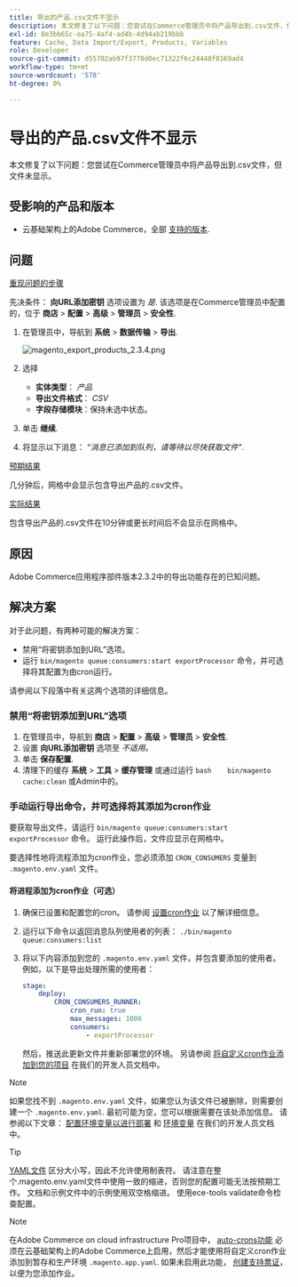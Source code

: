 ```yaml
---
title: 导出的产品.csv文件不显示
description: 本文修复了以下问题：您尝试在Commerce管理员中将产品导出到.csv文件，但文件未显示。
exl-id: 8e3bb65c-ea75-4af4-ad4b-4d94ab219bbb
feature: Cache, Data Import/Export, Products, Variables
role: Developer
source-git-commit: d55702ab97f3770d0ec71322f6c24448f0169ad4
workflow-type: tm+mt
source-wordcount: '578'
ht-degree: 0%

---
```


# 导出的产品.csv文件不显示

本文修复了以下问题：您尝试在Commerce管理员中将产品导出到.csv文件，但文件未显示。

## 受影响的产品和版本

* 云基础架构上的Adobe Commerce，全部 [支持的版本](https://magento.com/sites/default/files/magento-software-lifecycle-policy.pdf).

## 问题

<u>重现问题的步骤</u>

先决条件： **向URL添加密钥** 选项设置为 *是*. 该选项是在Commerce管理员中配置的，位于 **商店** > **配置** > **高级** > **管理员** > **安全性**.

1. 在管理员中，导航到 **系统** > **数据传输** > **导出**.

   ![magento_export_products_2.3.4.png](assets/magento_export_products_2.3.4.png)

1. 选择
   * **实体类型**： *产品*
   * **导出文件格式**： *CSV*
   * **字段存储模块**：保持未选中状态。
1. 单击 **继续**.
1. 将显示以下消息： *“消息已添加到队列，请等待以尽快获取文件”*.

<u>预期结果</u>

几分钟后，网格中会显示包含导出产品的.csv文件。

<u>实际结果</u>

包含导出产品的.csv文件在10分钟或更长时间后不会显示在网格中。

## 原因

Adobe Commerce应用程序部件版本2.3.2中的导出功能存在的已知问题。

## 解决方案

对于此问题，有两种可能的解决方案：

* 禁用“将密钥添加到URL”选项。
* 运行 `bin/magento queue:consumers:start exportProcessor` 命令，并可选择将其配置为由cron运行。

请参阅以下段落中有关这两个选项的详细信息。

### 禁用“将密钥添加到URL”选项

1. 在管理员中，导航到 **商店** > **配置** > **高级** > **管理员** > **安全性**.
1. 设置 **向URL添加密钥** 选项至 *不适用。*
1. 单击 **保存配置**.
1. 清理下的缓存 **系统** > **工具** > **缓存管理** 或通过运行    ```bash    bin/magento cache:clean``` 或Admin中的。

### 手动运行导出命令，并可选择将其添加为cron作业

要获取导出文件，请运行 `bin/magento queue:consumers:start exportProcessor` 命令。 运行此操作后，文件应显示在网格中。


要选择性地将流程添加为cron作业，您必须添加 `CRON_CONSUMERS` 变量到 `.magento.env.yaml` 文件。

#### 将进程添加为cron作业（可选）

1. 确保已设置和配置您的cron。 请参阅 [设置cron作业](/docs/commerce-cloud-service/user-guide/configure/app/properties/crons-property.html) 以了解详细信息。
1. 运行以下命令以返回消息队列使用者的列表：     `./bin/magento queue:consumers:list`
1. 将以下内容添加到您的 `.magento.env.yaml` 文件，并包含要添加的使用者。 例如，以下是导出处理所需的使用者：

   ```yaml
   stage:
       deploy:
           CRON_CONSUMERS_RUNNER:
               cron_run: true
               max_messages: 1000
               consumers:
                   - exportProcessor
   ```

   然后，推送此更新文件并重新部署您的环境。 另请参阅 [将自定义cron作业添加到您的项目](/docs/commerce-cloud-service/user-guide/configure/app/properties/crons-property.html#add-custom-cron-jobs-to-your-project) 在我们的开发人员文档中。

>[!NOTE]
>
>如果您找不到 `.magento.env.yaml` 文件，如果您认为该文件已被删除，则需要创建一个 `.magento.env.yaml`. 最初可能为空，您可以根据需要在该处添加信息。 请参阅以下文章： [配置环境变量以进行部署](/docs/commerce-cloud-service/user-guide/configure/env/configure-env-yaml.html) 和 [环境变量](/docs/commerce-cloud-service/user-guide/configure/env/stage/variables-intro.html) 在我们的开发人员文档中。

>[!TIP]
>
>[YAML文件](https://experienceleague.adobe.com/docs/commerce-cloud-service/user-guide/configure/env/configure-env-yaml.html) 区分大小写，因此不允许使用制表符。 请注意在整个.magento.env.yaml文件中使用一致的缩进，否则您的配置可能无法按预期工作。 文档和示例文件中的示例使用双空格缩进。 使用ece-tools validate命令检查配置。

>[!NOTE]
>
>在Adobe Commerce on cloud infrastructure Pro项目中， [auto-crons功能](/docs/commerce-cloud-service/user-guide/configure/app/properties/crons-property.html?lang=en#crontab) 必须在云基础架构上的Adobe Commerce上启用，然后才能使用将自定义cron作业添加到暂存和生产环境 `.magento.app.yaml`. 如果未启用此功能， [创建支持票证](/help/help-center-guide/help-center/magento-help-center-user-guide.md#submit-ticket)，以便为您添加作业。
